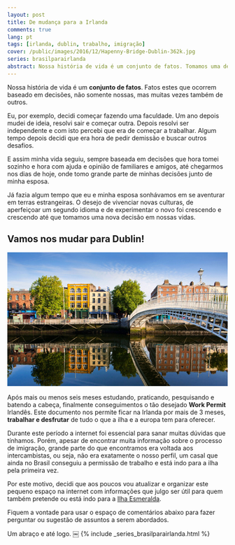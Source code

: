 ```yaml
---
layout: post
title: De mudança para a Irlanda
comments: true
lang: pt
tags: [irlanda, dublin, trabalho, imigração]
cover: /public/images/2016/12/Hapenny-Bridge-Dublin-362k.jpg
series: brasilparairlanda
abstract: Nossa história de vida é um conjunto de fatos. Tomamos uma decisão que irá mudar completamente nossas vidas. Estamos nos mudando para Dublin, Irlanda.
---
```


Nossa história de vida é um **conjunto de fatos**. Fatos estes que ocorrem baseado em decisões, não somente nossas, mas muitas vezes também de outros.

Eu, por exemplo, decidi começar fazendo uma faculdade. Um ano depois mudei de ideia, resolvi sair e começar outra. Depois resolvi ser independente e com isto percebi que era de começar a trabalhar. Algum tempo depois decidi que era hora de pedir demissão e buscar outros desafios. 

E assim minha vida seguiu, sempre baseada em decisões que hora tomei sozinho e hora com ajuda e opinião de familiares e amigos, até chegarmos nos dias de hoje, onde tomo grande parte de minhas decisões junto de minha esposa.

Já fazia algum tempo que eu e minha esposa sonhávamos em se aventurar em terras estrangeiras. O desejo de vivenciar novas culturas, de aperfeiçoar um segundo idioma e de experimentar o novo foi crescendo e crescendo até que tomamos uma nova decisão em nossas vidas.

## Vamos nos mudar para Dublin!

![](/public/images/2016/12/Hapenny-Bridge-Dublin-362k.jpg)

Após mais ou menos seis meses estudando, praticando, pesquisando e batendo a cabeça, finalmente conseguimentos o tão desejado **Work Permit** Irlandês. Este documento nos permite ficar na Irlanda por mais de 3 meses, **trabalhar e desfrutar** de tudo o que a ilha e a europa tem para oferecer.

Durante este período a internet foi essencial para sanar muitas dúvidas que tínhamos. Porém, apesar de encontrar muita informação sobre o processo de imigração, grande parte do que encontramos era voltada aos intercambistas, ou seja, não era exatamente o nosso perfil, um casal que ainda no Brasil conseguiu a permissão de trabalho e está indo para a ilha pela primeira vez.

Por este motivo, decidi que aos poucos vou atualizar e organizar este pequeno espaço na internet com informações que julgo ser útil para quem também pretende ou está indo para a [Ilha Esmeralda](https://pt.wikipedia.org/wiki/Irlanda_(ilha)).

Fiquem a vontade para usar o espaço de comentários abaixo para fazer perguntar ou sugestão de assuntos a serem abordados.

Um abraço e até logo.
￼
{% include _series_brasilparairlanda.html %}